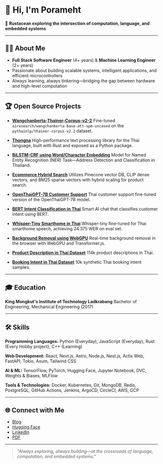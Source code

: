 # 👋 Hi, I'm Porameht

🦀 **Rustacean exploring the intersection of computation, language, and embedded systems**

---

## 🧑‍💻 About Me

- **Full Stack Software Engineer** (4+ years) & **Machine Learning Engineer** (2+ years)
- Passionate about building scalable systems, intelligent applications, and efficient microcontrollers
- Always learning, always tinkering—bridging the gap between hardware and high-level computation

---

## 🏆 Open Source Projects

- **[Wangchanberta-Thainer-Corpus-v2-2](https://github.com/porameht/Wangchanberta-Thainer-Corpus-v2-2)**
  Fine-tuned `airesearch/wangchanberta-base-att-spm-uncased` on the `pythainlp/thainer-corpus-v2.2` dataset.

- **[Thongna](https://github.com/porameht/Thongna)**
  High-performance text processing library for the Thai language, built with Rust and exposed as a Python package.

- **[BiLSTM-CRF using Word/Character Embedding](https://github.com/porameht/BiLSTM-CRF-Word-Char-Embedding)**
  Model for Named Entity Recognition (NER) Task—Address Detection and Classification in Thailand.

- **[Ecommerce Hybrid Search](https://github.com/porameht/Ecommerce-Hybrid-Search)**
  Utilizes Pinecone vector DB, CLIP dense vectors, and BM25 sparse vectors with hybrid scaling for product search.

- **[OpenThaiGPT-7B Customer Support](https://github.com/porameht/OpenThaiGPT-7B-Customer-Support)**
  Thai customer support fine-tuned version of the OpenThaiGPT-7B model.

- **[BERT Intent Classification in Thai](https://github.com/porameht/BERT-Intent-Classification-Thai)**
  Smart AI chat that classifies customer intent using BERT.

- **[Whisper-Tiny Smarthome in Thai](https://github.com/porameht/Whisper-Tiny-Smarthome-Thai)**
  Whisper-tiny fine-tuned for Thai smarthome speech, achieving 24.375 WER on eval set.

- **[Background Removal using WebGPU](https://github.com/porameht/Background-Removal-WebGPU)**
  Real-time background removal in the browser with WebGPU and Transformer.js.

- **[Product Description in Thai Dataset](https://github.com/porameht/Product-Description-Thai-Dataset)**
  114k product descriptions in Thai.

- **[Booking Intent in Thai Dataset](https://github.com/porameht/Booking-Intent-Thai-Dataset)**
  10k synthetic Thai booking intent samples.

---

## 🎓 Education

**King Mongkut's Institute of Technology Ladkrabang**
Bachelor of Engineering, Mechanical Engineering (2017)

---

## 🛠️ Skills

**Programming Languages:**
Python (Everyday), JavaScript (Everyday), Rust (Every Hobby project), C++ (Learning)

**Web Development:**
React, Next.js, Astro, Node.js, Nest.js, Actix Web, FastAPI, Tokio, Axum, Tailwind CSS

**AI & ML:**
TensorFlow, PyTorch, Hugging Face, Jupyter Notebook, DVC, Weights & Biases, MLFlow

**Tools & Technologies:**
Docker, Kubernetes, Git, MongoDB, Redis, PostgreSQL, GitHub Actions, Jenkins, ArgoCD, CircleCI, AWS, GCP

---

## 🌐 Connect with Me

- [Blog](https:/fr4nk.xyz)
- [Hugging Face](https://huggingface.co/porameht)
- [LinkedIn](https://linkedin.com/porameht)
- [PDF](https:/porameht.com)

---

> _"Always exploring, always building—at the crossroads of language, computation, and embedded systems."_
